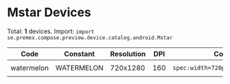 # Mstar Devices

Total: **1** devices. Import: `import se.premex.compose.preview.device.catalog.android.Mstar`

| Code | Constant | Resolution | DPI | Compose Spec | Preview Usage |
|------|----------|------------|-----|-------------|---------------|
| watermelon | WATERMELON | 720x1280 | 160 | `spec:width=720px,height=1280px,dpi=160` | `@Preview(device = Mstar.WATERMELON)` |

<!-- Generated automatically. Do not edit manually. -->
